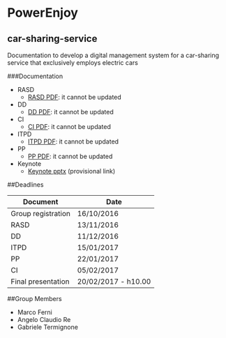 # PowerEnjoy
## car-sharing-service
Documentation to develop a digital management system for a car-sharing service that exclusively employs electric cars

###Documentation

* RASD
   * [RASD PDF](releases/RASD/V1.1/RASD.pdf): it cannot be  updated
* DD
   * [DD PDF](releases/DD/V1.1/DD.pdf): it cannot be  updated
* CI
   * [CI PDF](releases/CI/V1.0/CI.pdf): it cannot be  updated
* ITPD
   * [ITPD PDF](releases/ITPD/V1.0/ITPD.pdf): it cannot be  updated
* PP
   * [PP PDF](releases/PP/V1.0/PP.pdf): it cannot be  updated
* Keynote
   * [Keynote pptx](releases/keynote/readme.md) (provisional link)

##Deadlines

| Document            | Date                 |
|---------------------|----------------------|
| Group registration  | 16/10/2016           |
| RASD                | 13/11/2016           |
| DD                  | 11/12/2016           |
| ITPD                | 15/01/2017           |
| PP                  | 22/01/2017           |
| CI                  | 05/02/2017           |
| Final presentation  | 20/02/2017 - h10.00  |

##Group Members

* Marco Ferni
* Angelo Claudio Re
* Gabriele Termignone


